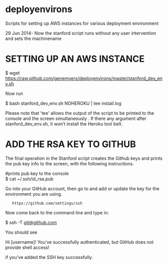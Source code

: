 deployenvirons
==========================================================

Scripts for setting up AWS instances for various deployment environment

29 Jun 2014- Now the stanford script runs without any user intervention and sets the machinename


SETTING UP AN AWS INSTANCE
==========================================================

$ wget https://raw.github.com/genemyers/deployenvirons/master/stanford_dev_env.sh

Now run

$ bash stanford_dev_env.sh NOHEROKU | tee install.log

Please note that 'tee' allows the output of the script to be printed to the console and the screen
simultaneously
.
If there any argument after stanford_dev_env.sh, it won’t install the Heroku tool belt.


ADD THE RSA KEY TO GITHUB
==========================================================
The final operation in the Stanford script creates the Github keys and prints
the pub key info to the screen, with the following instructions.

\#prints pub key to the console<br>
$ cat ~/.ssh/id_rsa.pub 


Go into your GitHub account, then go to and add or update the key for the environment you are using.

       https://github.com/settings/ssh



Now come back to the command line and type in:

$ ssh -T git@github.com


You should see 


Hi [username]! You've successfully authenticated, but GitHub does not provide shell access!


if you’ve added the SSH key successfully.

